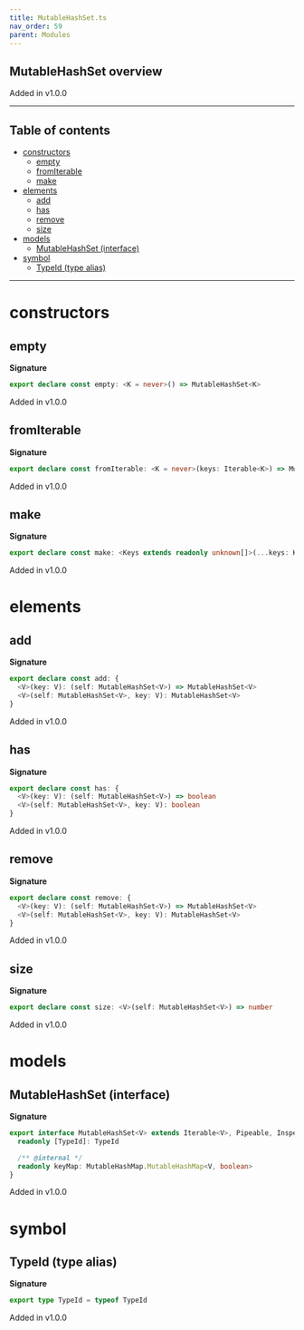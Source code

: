```yaml
---
title: MutableHashSet.ts
nav_order: 59
parent: Modules
---
```


## MutableHashSet overview

Added in v1.0.0

---

<h2 class="text-delta">Table of contents</h2>

- [constructors](#constructors)
  - [empty](#empty)
  - [fromIterable](#fromiterable)
  - [make](#make)
- [elements](#elements)
  - [add](#add)
  - [has](#has)
  - [remove](#remove)
  - [size](#size)
- [models](#models)
  - [MutableHashSet (interface)](#mutablehashset-interface)
- [symbol](#symbol)
  - [TypeId (type alias)](#typeid-type-alias)

---

# constructors

## empty

**Signature**

```ts
export declare const empty: <K = never>() => MutableHashSet<K>
```

Added in v1.0.0

## fromIterable

**Signature**

```ts
export declare const fromIterable: <K = never>(keys: Iterable<K>) => MutableHashSet<K>
```

Added in v1.0.0

## make

**Signature**

```ts
export declare const make: <Keys extends readonly unknown[]>(...keys: Keys) => MutableHashSet<Keys[number]>
```

Added in v1.0.0

# elements

## add

**Signature**

```ts
export declare const add: {
  <V>(key: V): (self: MutableHashSet<V>) => MutableHashSet<V>
  <V>(self: MutableHashSet<V>, key: V): MutableHashSet<V>
}
```

Added in v1.0.0

## has

**Signature**

```ts
export declare const has: {
  <V>(key: V): (self: MutableHashSet<V>) => boolean
  <V>(self: MutableHashSet<V>, key: V): boolean
}
```

Added in v1.0.0

## remove

**Signature**

```ts
export declare const remove: {
  <V>(key: V): (self: MutableHashSet<V>) => MutableHashSet<V>
  <V>(self: MutableHashSet<V>, key: V): MutableHashSet<V>
}
```

Added in v1.0.0

## size

**Signature**

```ts
export declare const size: <V>(self: MutableHashSet<V>) => number
```

Added in v1.0.0

# models

## MutableHashSet (interface)

**Signature**

```ts
export interface MutableHashSet<V> extends Iterable<V>, Pipeable, Inspectable {
  readonly [TypeId]: TypeId

  /** @internal */
  readonly keyMap: MutableHashMap.MutableHashMap<V, boolean>
}
```

Added in v1.0.0

# symbol

## TypeId (type alias)

**Signature**

```ts
export type TypeId = typeof TypeId
```

Added in v1.0.0
